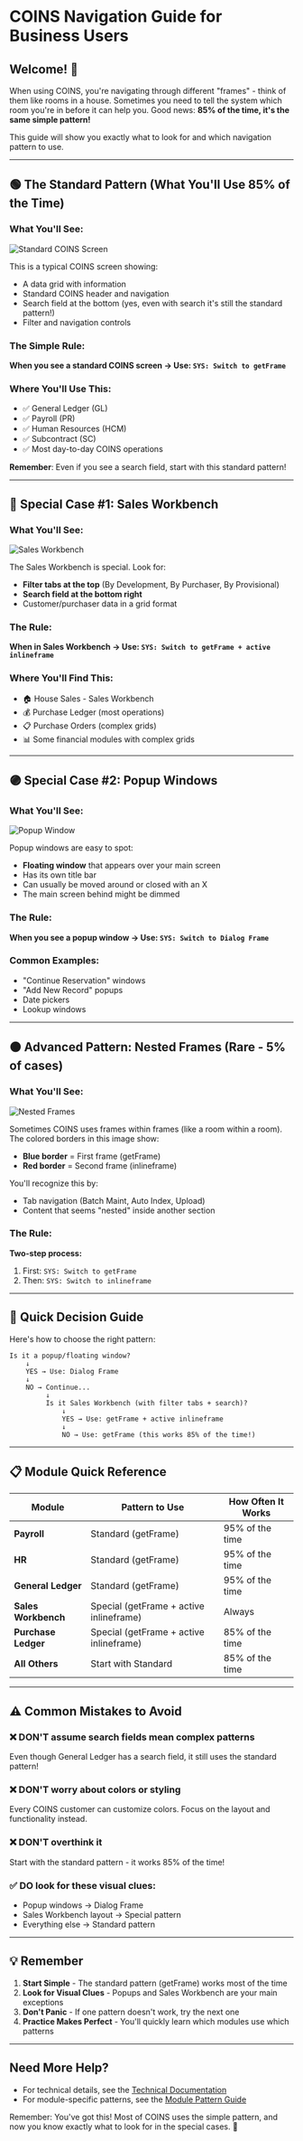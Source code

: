 # COINS Navigation Guide for Business Users

## Welcome! 🎯

When using COINS, you're navigating through different "frames" - think of them like rooms in a house. Sometimes you need to tell the system which room you're in before it can help you. Good news: **85% of the time, it's the same simple pattern!**

This guide will show you exactly what to look for and which navigation pattern to use.

---

## 🟢 The Standard Pattern (What You'll Use 85% of the Time)

### What You'll See:
![Standard COINS Screen](../../screenshots/getFrame_3.png)

This is a typical COINS screen showing:
- A data grid with information
- Standard COINS header and navigation
- Search field at the bottom (yes, even with search it's still the standard pattern!)
- Filter and navigation controls

### The Simple Rule:
**When you see a standard COINS screen → Use: `SYS: Switch to getFrame`**

### Where You'll Use This:
- ✅ General Ledger (GL)
- ✅ Payroll (PR) 
- ✅ Human Resources (HCM)
- ✅ Subcontract (SC)
- ✅ Most day-to-day COINS operations

**Remember**: Even if you see a search field, start with this standard pattern!

---

## 🔵 Special Case #1: Sales Workbench

### What You'll See:
![Sales Workbench](../../screenshots/inlineframe.active.png)

The Sales Workbench is special. Look for:
- **Filter tabs at the top** (By Development, By Purchaser, By Provisional)
- **Search field at the bottom right**
- Customer/purchaser data in a grid format

### The Rule:
**When in Sales Workbench → Use: `SYS: Switch to getFrame + active inlineframe`**

### Where You'll Find This:
- 🏠 House Sales - Sales Workbench
- 💰 Purchase Ledger (most operations)
- 📋 Purchase Orders (complex grids)
- 📊 Some financial modules with complex grids

---

## 🟣 Special Case #2: Popup Windows

### What You'll See:
![Popup Window](../../screenshots/dialogFrame.png)

Popup windows are easy to spot:
- **Floating window** that appears over your main screen
- Has its own title bar
- Can usually be moved around or closed with an X
- The main screen behind might be dimmed

### The Rule:
**When you see a popup window → Use: `SYS: Switch to Dialog Frame`**

### Common Examples:
- "Continue Reservation" windows
- "Add New Record" popups
- Date pickers
- Lookup windows

---

## 🟠 Advanced Pattern: Nested Frames (Rare - 5% of cases)

### What You'll See:
![Nested Frames](../../screenshots/inlineframe.png)

Sometimes COINS uses frames within frames (like a room within a room). The colored borders in this image show:
- **Blue border** = First frame (getFrame)
- **Red border** = Second frame (inlineframe)

You'll recognize this by:
- Tab navigation (Batch Maint, Auto Index, Upload)
- Content that seems "nested" inside another section

### The Rule:
**Two-step process:**
1. First: `SYS: Switch to getFrame`
2. Then: `SYS: Switch to inlineframe`

---

## 🎯 Quick Decision Guide

Here's how to choose the right pattern:

```
Is it a popup/floating window?
    ↓
    YES → Use: Dialog Frame
    ↓
    NO → Continue...
         ↓
         Is it Sales Workbench (with filter tabs + search)?
             ↓
             YES → Use: getFrame + active inlineframe
             ↓
             NO → Use: getFrame (this works 85% of the time!)
```

---

## 📋 Module Quick Reference

| Module | Pattern to Use | How Often It Works |
|--------|---------------|-------------------|
| **Payroll** | Standard (getFrame) | 95% of the time |
| **HR** | Standard (getFrame) | 95% of the time |
| **General Ledger** | Standard (getFrame) | 95% of the time |
| **Sales Workbench** | Special (getFrame + active inlineframe) | Always |
| **Purchase Ledger** | Special (getFrame + active inlineframe) | 85% of the time |
| **All Others** | Start with Standard | 85% of the time |

---

## ⚠️ Common Mistakes to Avoid

### ❌ DON'T assume search fields mean complex patterns
Even though General Ledger has a search field, it still uses the standard pattern!

### ❌ DON'T worry about colors or styling
Every COINS customer can customize colors. Focus on the layout and functionality instead.

### ❌ DON'T overthink it
Start with the standard pattern - it works 85% of the time!

### ✅ DO look for these visual clues:
- Popup windows → Dialog Frame
- Sales Workbench layout → Special pattern
- Everything else → Standard pattern

---

## 💡 Remember

1. **Start Simple** - The standard pattern (getFrame) works most of the time
2. **Look for Visual Clues** - Popups and Sales Workbench are your main exceptions
3. **Don't Panic** - If one pattern doesn't work, try the next one
4. **Practice Makes Perfect** - You'll quickly learn which modules use which patterns

---

## Need More Help?

- For technical details, see the [Technical Documentation](../technical/README.md)
- For module-specific patterns, see the [Module Pattern Guide](../technical/COINS_MODULE_IFRAME_MAPPING.md)

Remember: You've got this! Most of COINS uses the simple pattern, and now you know exactly what to look for in the special cases. 🚀